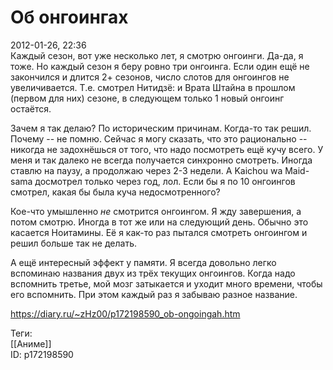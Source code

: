 Об онгоингах
=============

   
 2012-01-26, 22:36   
  Каждый сезон, вот уже несколько лет, я смотрю онгоинги. Да-да, я тоже. Но каждый сезон я беру ровно три онгоинга. Если один ещё не закончился и длится 2+ сезонов, число слотов для онгоингов не увеличивается. Т.е. смотрел Нитидзё: и Врата Штайна в прошлом (первом для них) сезоне, в следующем только 1 новый онгоинг остаётся.   
   
 Зачем я так делаю? По историческим причинам. Когда-то так решил. Почему -- не помню. Сейчас я могу сказать, что это рационально -- никогда не задохнёшься от того, что надо посмотреть ещё кучу всего. У меня и так далеко не всегда получается синхронно смотреть. Иногда ставлю на паузу, а продолжаю через 2-3 недели. А Kaichou wa Maid-sama досмотрел только через год, лол. Если бы я по 10 онгоингов смотрел, какая бы была куча недосмотренного?   
   
 Кое-что умышленно  *не*  смотрится онгоингом. Я жду завершения, а потом смотрю. Иногда в тот же или на следующий день. Обычно это касается Ноитамины. Её я как-то раз пытался смотреть онгоингом и решил больше так не делать.   
   
 А ещё интересный эффект у памяти. Я всегда довольно легко вспоминаю названия двух из трёх текущих онгоингов. Когда надо вспомнить третье, мой мозг затыкается и уходит много времени, чтобы его вспомнить. При этом каждый раз я забываю разное название.   
    
 <https://diary.ru/~zHz00/p172198590_ob-ongoingah.htm>   
   
 Теги:   
 [[Аниме]]   
 ID: p172198590